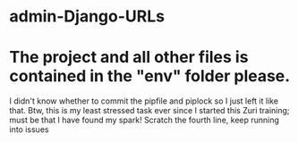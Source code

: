 # admin-Django-URLs
# The project and all other files is contained in the "env" folder please.
I didn't know whether to commit the pipfile and piplock so I just left it like that. 
Btw, this is my least stressed task ever since I started this Zuri training; must be that I have found my spark! <smiles>
Scratch the fourth line, keep running into issues
